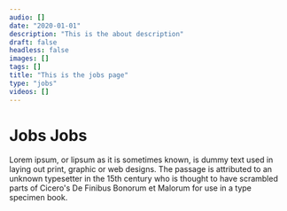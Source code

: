 ```yaml
---
audio: []
date: "2020-01-01"
description: "This is the about description"
draft: false
headless: false
images: []
tags: []
title: "This is the jobs page"
type: "jobs"
videos: []
---
```


# Jobs Jobs

Lorem ipsum, or lipsum as it is sometimes known, is dummy text used in laying out print, graphic or web designs. The passage is attributed to an unknown typesetter in the 15th century who is thought to have scrambled parts of Cicero's De Finibus Bonorum et Malorum for use in a type specimen book.
